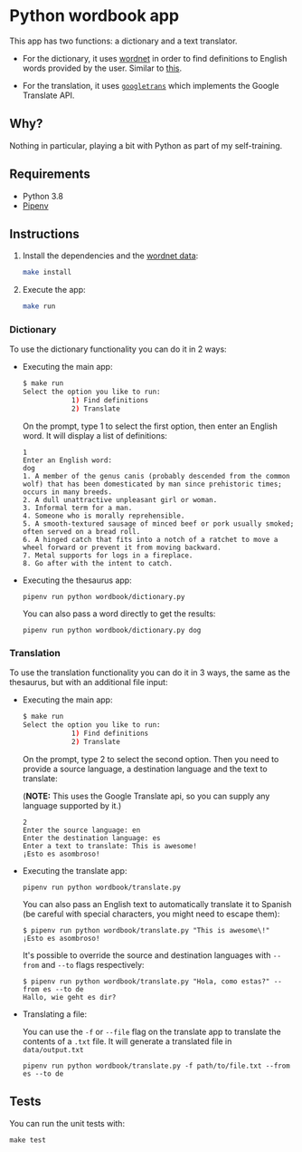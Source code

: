 # Python wordbook app

This app has two functions: a dictionary and a text translator.

- For the dictionary, it uses [wordnet](https://www.nltk.org/howto/wordnet.html) in order to find definitions to English words provided by the user. Similar to [this](http://wordnetweb.princeton.edu/perl/webwn).

- For the translation, it uses [`googletrans`](https://pypi.org/project/googletrans/) which implements the Google Translate API.

## Why?
Nothing in particular, playing a bit with Python as part of my self-training.

## Requirements
- Python 3.8
- [Pipenv](https://pypi.org/project/pipenv/)

## Instructions
1. Install the dependencies and the [wordnet data](https://www.nltk.org/data.html):

    ```bash
    make install
    ```

1. Execute the app:

    ```bash
    make run
    ```

### Dictionary
To use the dictionary functionality you can do it in 2 ways:

- Executing the main app:

    ```bash
    $ make run
    Select the option you like to run:
                1) Find definitions
                2) Translate
    ```
    On the prompt, type 1 to select the first option, then enter an English word. It will display a list of definitions:
    ```
    1
    Enter an English word:
    dog
    1. A member of the genus canis (probably descended from the common wolf) that has been domesticated by man since prehistoric times; occurs in many breeds.
    2. A dull unattractive unpleasant girl or woman.
    3. Informal term for a man.
    4. Someone who is morally reprehensible.
    5. A smooth-textured sausage of minced beef or pork usually smoked; often served on a bread roll.
    6. A hinged catch that fits into a notch of a ratchet to move a wheel forward or prevent it from moving backward.
    7. Metal supports for logs in a fireplace.
    8. Go after with the intent to catch.
    ```

- Executing the thesaurus app:
    ```
    pipenv run python wordbook/dictionary.py
    ```
    You can also pass a word directly to get the results:
    ```
    pipenv run python wordbook/dictionary.py dog
    ```

### Translation
To use the translation functionality you can do it in 3 ways, the same as the thesaurus, but with an additional file input:

- Executing the main app:

    ```bash
    $ make run
    Select the option you like to run:
                1) Find definitions
                2) Translate
    ```
    On the prompt, type 2 to select the second option. Then you need to provide a source language, a destination language and the text to translate:
    
    (**NOTE:** This uses the Google Translate api, so you can supply any language supported by it.)
    ```
    2
    Enter the source language: en
    Enter the destination language: es
    Enter a text to translate: This is awesome!
    ¡Esto es asombroso!
    ```

- Executing the translate app:
    ```
    pipenv run python wordbook/translate.py
    ```
    You can also pass an English text to automatically translate it to Spanish (be careful with special characters, you might need to escape them):
    ```
    $ pipenv run python wordbook/translate.py "This is awesome\!"
    ¡Esto es asombroso!
    ```
    It's possible to override the source and destination languages with `--from` and `--to` flags respectively:
    ```
    $ pipenv run python wordbook/translate.py "Hola, como estas?" --from es --to de
    Hallo, wie geht es dir?
    ```

- Translating a file:

    You can use the `-f` or `--file` flag on the translate app to translate the contents of a `.txt` file. It will generate a translated file in `data/output.txt`
    ```
    pipenv run python wordbook/translate.py -f path/to/file.txt --from es --to de
    ```

## Tests
You can run the unit tests with:
```
make test
```
